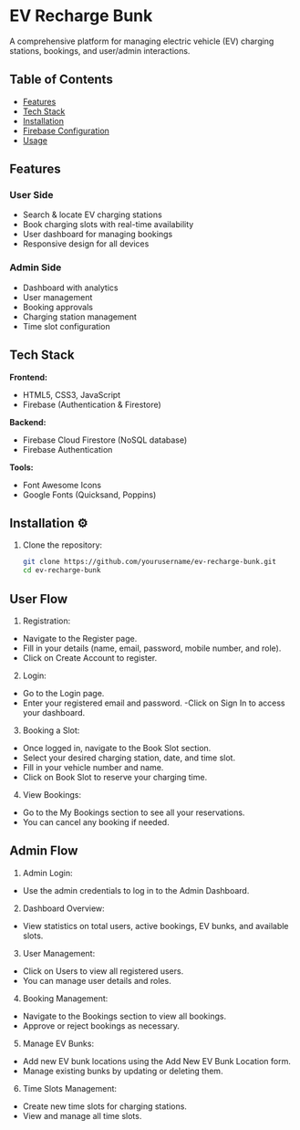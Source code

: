 # EV Recharge Bunk

A comprehensive platform for managing electric vehicle (EV) charging stations, bookings, and user/admin interactions.

## Table of Contents 

- [Features](#features)
- [Tech Stack](#tech-stack)
- [Installation](#installation)
- [Firebase Configuration](#firebase-configuration)
- [Usage](#usage)

## Features 

### User Side
-  Search & locate EV charging stations
-  Book charging slots with real-time availability
-  User dashboard for managing bookings
-  Responsive design for all devices

### Admin Side
-  Dashboard with analytics
-  User management
-  Booking approvals
-  Charging station management
-  Time slot configuration

## Tech Stack 

**Frontend:**
- HTML5, CSS3, JavaScript
- Firebase (Authentication & Firestore)

**Backend:**
- Firebase Cloud Firestore (NoSQL database)
- Firebase Authentication

**Tools:**
- Font Awesome Icons
- Google Fonts (Quicksand, Poppins)

## Installation ⚙️

1. Clone the repository:
   ```bash
   git clone https://github.com/yourusername/ev-recharge-bunk.git
   cd ev-recharge-bunk


## User Flow

1. Registration:

-   Navigate to the Register page.
-   Fill in your details (name, email, password, mobile number, and role).
-   Click on Create Account to register.

2. Login:

- Go to the Login page.
- Enter your registered email and password.
-Click on Sign In to access your dashboard.

3. Booking a Slot:

- Once logged in, navigate to the Book Slot section.
- Select your desired charging station, date, and time slot.
- Fill in your vehicle number and name.
- Click on Book Slot to reserve your charging time.

4. View Bookings:

- Go to the My Bookings section to see all your reservations.
- You can cancel any booking if needed.

## Admin Flow

1. Admin Login:

- Use the admin credentials to log in to the Admin Dashboard.

2. Dashboard Overview:

- View statistics on total users, active bookings, EV bunks, and available slots.

3. User Management:

- Click on Users to view all registered users.
- You can manage user details and roles.

4. Booking Management:

- Navigate to the Bookings section to view all bookings.
- Approve or reject bookings as necessary.

5. Manage EV Bunks:

- Add new EV bunk locations using the Add New EV Bunk Location form.
- Manage existing bunks by updating or deleting them.

6. Time Slots Management:

- Create new time slots for charging stations.
- View and manage all time slots.

